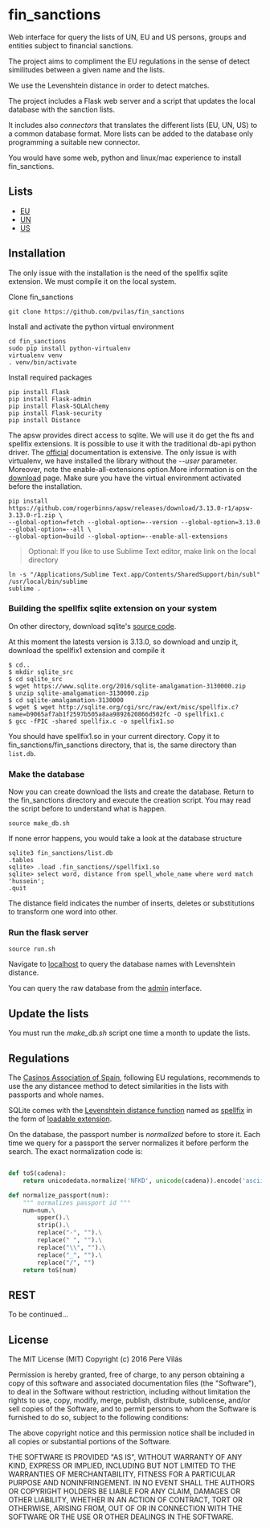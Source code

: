 # fin_sanctions

Web interface for query the lists of UN, EU and US persons, groups and entities subject to financial sanctions.

The project aims to compliment the EU regulations in the sense of detect similitudes between a given name and the lists.

We use the Levenshtein distance in order to detect matches. 

The project includes a Flask web server and a script that updates the local database with the sanction lists.

It includes also *connectors* that translates the different lists (EU, UN, US) to a common database format. More lists can be added to the database only programming a suitable new connector.

You would have some web, python and linux/mac experience to install fin_sanctions. 

## Lists

- [EU](http://eeas.europa.eu/cfsp/sanctions/consol-list/index_en.htm)
- [UN](https://www.un.org/sc/suborg/en/sanctions/un-sc-consolidated-list)
- [US](https://www.treasury.gov/ofac/downloads/consolidated/consolidated.xml)


## Installation

The only issue with the installation is the need of the spellfix sqlite extension. We must compile it on the local system.


Clone fin_sanctions
```
git clone https://github.com/pvilas/fin_sanctions
```

Install and activate the python virtual environment
```
cd fin_sanctions
sudo pip install python-virtualenv
virtualenv venv
. venv/bin/activate 
```

Install required packages
```
pip install Flask
pip install Flask-admin
pip install Flask-SQLAlchemy
pip install Flask-security
pip install Distance
```

The apsw provides direct access to sqlite. We will use it do get the fts and spellfix extensions. It is possible to use it with the traditional db-api python driver. The [official](http://rogerbinns.github.io/apsw/index.html) documentation is extensive. The only issue is with virtualenv, we have installed the library without the *--user* parameter. Moreover, note the enable-all-extensions option.More information is on the [download](http://rogerbinns.github.io/apsw/download.html#easy-install-pip-pypi) page. Make sure you have the virtual environment activated before the installation.

```
pip install https://github.com/rogerbinns/apsw/releases/download/3.13.0-r1/apsw-3.13.0-r1.zip \
--global-option=fetch --global-option=--version --global-option=3.13.0 --global-option=--all \
--global-option=build --global-option=--enable-all-extensions
```

> Optional: If you like to use Sublime Text editor, make link on the local directory
```
ln -s "/Applications/Sublime Text.app/Contents/SharedSupport/bin/subl" /usr/local/bin/sublime
sublime .
```

### Building the spellfix sqlite extension on your system


On other directory, download sqlite's [source code](https://www.sqlite.org/download.html). 

At this moment the latests version is 3.13.0, so download and unzip it, download the spellfix1 extension and compile it

```
$ cd..
$ mkdir sqlite_src
$ cd sqlite_src
$ wget https://www.sqlite.org/2016/sqlite-amalgamation-3130000.zip
$ unzip sqlite-amalgamation-3130000.zip
$ cd sqlite-amalgamation-3130000
$ wget $ wget http://sqlite.org/cgi/src/raw/ext/misc/spellfix.c?name=b9065af7ab1f2597b505a8aa9892620866d502fc -O spellfix1.c
$ gcc -fPIC -shared spellfix.c -o spellfix1.so
```

You should have spellfix1.so in your current directory. Copy it to fin_sanctions/fin_sanctions directory, that is, the same directory than ```list.db```.


### Make the database

Now you can create download the lists and create the database. Return to the fin_sanctions directory and execute the creation script. You may read the script before to understand what is happen.

```
source make_db.sh
```

If none error happens, you would take a look at the database structure
```
sqlite3 fin_sanctions/list.db
.tables
sqlite> .load .fin_sanctions//spellfix1.so
sqlite> select word, distance from spell_whole_name where word match 'hussein';
.quit
```

The distance field indicates the number of inserts, deletes or substitutions to transform one word into other.

### Run the flask server

```
source run.sh
```

Navigate to [localhost](http://localhost:5000/) to query the database names with Levenshtein distance. 

You can query the raw database from the [admin](http://localhost:5000/admin/entity) interface.



## Update the lists

You must run the *make_db.sh* script one time a month to update the lists.


## Regulations

The [Casinos Association of Spain](www.asociaciondecasinos.org/), following EU regulations, recommends to use the any distancee method to detect similarities in the lists with passports and whole names.

SQLite comes with the [Levenshtein distance function](https://en.wikipedia.org/wiki/Levenshtein_distance) named as [spellfix](https://www.sqlite.org/spellfix1.html) in the form of [loadable extension](https://www.sqlite.org/loadext.html). 

On the database, the passport number is *normalized* before to store it. Each time we query for a passport the server normalizes it before perform the search. The exact normalization code is:

```python

def toS(cadena):
    return unicodedata.normalize('NFKD', unicode(cadena)).encode('ascii', 'ignore')

def normalize_passport(num):
    """ normalizes passport id """
    num=num.\
        upper().\
        strip().\
        replace("-", "").\
        replace(" ", "").\
        replace("\\", "").\
        replace("_", "").\
        replace("/", "")
    return toS(num)
```

## REST

To be  continued...


## License

The MIT License (MIT)
Copyright (c) 2016 Pere Vilás

Permission is hereby granted, free of charge, to any person obtaining a copy of this software and associated documentation files (the "Software"), to deal in the Software without restriction, including without limitation the rights to use, copy, modify, merge, publish, distribute, sublicense, and/or sell copies of the Software, and to permit persons to whom the Software is furnished to do so, subject to the following conditions:

The above copyright notice and this permission notice shall be included in all copies or substantial portions of the Software.

THE SOFTWARE IS PROVIDED "AS IS", WITHOUT WARRANTY OF ANY KIND, EXPRESS OR IMPLIED, INCLUDING BUT NOT LIMITED TO THE WARRANTIES OF MERCHANTABILITY, FITNESS FOR A PARTICULAR PURPOSE AND NONINFRINGEMENT. IN NO EVENT SHALL THE AUTHORS OR COPYRIGHT HOLDERS BE LIABLE FOR ANY CLAIM, DAMAGES OR OTHER LIABILITY, WHETHER IN AN ACTION OF CONTRACT, TORT OR OTHERWISE, ARISING FROM, OUT OF OR IN CONNECTION WITH THE SOFTWARE OR THE USE OR OTHER DEALINGS IN THE SOFTWARE.



